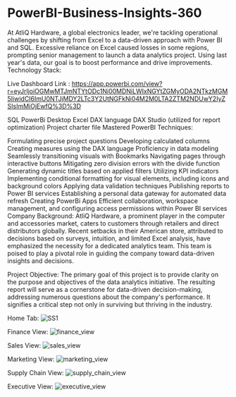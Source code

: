 # PowerBI-Business-Insights-360

At AtliQ Hardware, a global electronics leader, we're tackling operational challenges by shifting from Excel to a data-driven approach with Power BI and SQL. Excessive reliance on Excel caused losses in some regions, prompting senior management to launch a data analytics project. Using last year's data, our goal is to boost performance and drive improvements.
Technology Stack:

Live Dashboard Link : https://app.powerbi.com/view?r=eyJrIjoiOGMwMTJmNTYtODc1Ni00MDNiLWIxNGYtZGMyODA2NTkzMGM5IiwidCI6ImU0NTJjMDY2LTc3Y2UtNGFkNi04M2M0LTA2ZTM2NDUwY2IyZSIsImMiOjEwfQ%3D%3D

SQL
PowerBi Desktop
Excel
DAX language
DAX Studio (utilized for report optimization)
Project charter file
Mastered PowerBI Techniques:

Formulating precise project questions
Developing calculated columns
Creating measures using the DAX language
Proficiency in data modeling
Seamlessly transitioning visuals with Bookmarks
Navigating pages through interactive buttons
Mitigating zero division errors with the divide function
Generating dynamic titles based on applied filters
Utilizing KPI indicators
Implementing conditional formatting for visual elements, including icons and background colors
Applying data validation techniques
Publishing reports to Power BI services
Establishing a personal data gateway for automated data refresh
Creating PowerBi Apps
Efficient collaboration, workspace management, and configuring access permissions within Power BI services
Company Background: AtliQ Hardware, a prominent player in the computer and accessories market, caters to customers through retailers and direct distributors globally. Recent setbacks in their American store, attributed to decisions based on surveys, intuition, and limited Excel analysis, have emphasized the necessity for a dedicated analytics team. This team is poised to play a pivotal role in guiding the company toward data-driven insights and decisions.

Project Objective: The primary goal of this project is to provide clarity on the purpose and objectives of the data analytics initiative. The resulting report will serve as a cornerstone for data-driven decision-making, addressing numerous questions about the company's performance. It signifies a critical step not only in surviving but thriving in the industry.

Home Tab:
![SS1](https://github.com/tejaspatil2295/PowerBI-Business-Insights-360/assets/154407980/ab882f2e-c626-4c9a-a07d-0b386b1a0094)

Finance View:
![finance_view](https://github.com/tejaspatil2295/PowerBI-Business-Insights-360/assets/154407980/4a6643eb-dca8-43f8-b3b1-3a2ec9f313c8)

Sales View:
![sales_view](https://github.com/tejaspatil2295/PowerBI-Business-Insights-360/assets/154407980/af1a117b-91d8-4333-912c-8a272a56a603)

Marketing View:
![marketing_view](https://github.com/tejaspatil2295/PowerBI-Business-Insights-360/assets/154407980/341653b3-5b18-45af-bbdf-f09f6914826f)

Supply Chain View:
![supply_chain_view](https://github.com/tejaspatil2295/PowerBI-Business-Insights-360/assets/154407980/22836407-56c8-48df-80b6-c8385e697ae4)

Executive View: 
![executive_view](https://github.com/tejaspatil2295/PowerBI-Business-Insights-360/assets/154407980/8939a767-0e77-4ac0-94bc-e1ad7ea8d09e)




